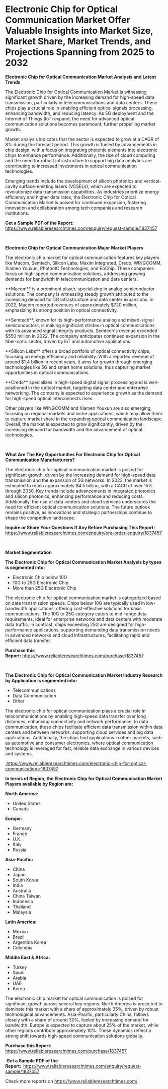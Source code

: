 <p><h1>Electronic Chip for Optical Communication Market Offer Valuable Insights into Market Size, Market Share, Market Trends, and Projections Spanning from 2025 to 2032</h1></p><p><strong>Electronic Chip for Optical Communication Market Analysis and Latest Trends</strong></p>
<p><p>The Electronic Chip for Optical Communication Market is witnessing significant growth driven by the increasing demand for high-speed data transmission, particularly in telecommunications and data centers. These chips play a crucial role in enabling efficient optical signals processing, enhancing bandwidth, and reducing latency. As 5G deployment and the Internet of Things (IoT) expand, the need for advanced optical communication solutions becomes paramount, further propelling market growth.</p><p>Market analysis indicates that the sector is expected to grow at a CAGR of 8% during the forecast period. This growth is fueled by advancements in chip design, with a focus on integrating photonic elements into electronic chips to enhance performance. Additionally, the rise of cloud computing and the need for robust infrastructure to support big data analytics are contributing to increased investments in optical communication technologies.</p><p>Emerging trends include the development of silicon photonics and vertical-cavity surface-emitting lasers (VCSELs), which are expected to revolutionize data transmission capabilities. As industries prioritize energy efficiency and higher data rates, the Electronic Chip for Optical Communication Market is poised for continued expansion, fostering innovation and collaboration among tech companies and research institutions.</p></p>
<p><strong>Get a Sample PDF of the Report:&nbsp;</strong> <a href="https://www.reliableresearchtimes.com/enquiry/request-sample/1837457?utm_campaign=2304&utm_medium=2&utm_source=Github&utm_content=ia&utm_term=13022025&utm_id=electronic-chip-for-optical-communication">https://www.reliableresearchtimes.com/enquiry/request-sample/1837457</a></p>
<p>&nbsp;</p>
<p><strong>Electronic Chip for Optical Communication Major Market Players</strong></p>
<p><p>The electronic chip market for optical communication features key players like Macom, Semtech, Silicon Labs, Maxim Integrated, Credo, WINGCOMM, Xiamen Youxun, PhotonIC Technologies, and EoChip. These companies focus on high-speed communication solutions, addressing growing demands for bandwidth in telecommunication and data centers.</p><p>**Macom** is a prominent player, specializing in analog semiconductor solutions. The company is witnessing steady growth attributed to the increasing demand for 5G infrastructure and data center expansions. In 2022, Macom reported revenues of approximately $720 million, emphasizing its strong position in optical connectivity.</p><p>**Semtech**, known for its high-performance analog and mixed-signal semiconductors, is making significant strides in optical communications with its advanced signal integrity products. Semtech's revenue exceeded $550 million in 2022. The company anticipates continued expansion in the fiber-optic sector, driven by IoT and automotive applications.</p><p>**Silicon Labs** offers a broad portfolio of optical connectivity chips, focusing on energy efficiency and reliability. With a reported revenue of around $1.4 billion in recent years, it aims for growth through emerging technologies like 5G and smart home solutions, thus capturing market opportunities in optical communications.</p><p>**Credo** specializes in high-speed digital signal processing and is well-positioned in the optical market, targeting data center and enterprise networking. The company is expected to experience growth as the demand for high-speed optical interconnects rises.</p><p>Other players like WINGCOMM and Xiamen Youxun are also emerging, focusing on regional markets and niche applications, which may allow them to capture market share in the expanding optical communication landscape. Overall, the market is expected to grow significantly, driven by the increasing demand for bandwidth and the advancement of optical technologies.</p></p>
<p>&nbsp;</p>
<p><strong>What Are The Key Opportunities For Electronic Chip for Optical Communication Manufacturers?</strong></p>
<p><p>The electronic chip for optical communication market is poised for significant growth, driven by the increasing demand for high-speed data transmission and the expansion of 5G networks. In 2023, the market is estimated to reach approximately $4.5 billion, with a CAGR of over 15% through 2030. Key trends include advancements in integrated photonics and silicon photonics, enhancing performance and reducing costs. Additionally, the rise of data centers and cloud services underscores the need for efficient optical communication solutions. The future outlook remains positive, as innovations and strategic partnerships continue to shape the competitive landscape.</p></p>
<p><strong>Inquire or Share Your Questions If Any Before Purchasing This Report:</strong> <a href="https://www.reliableresearchtimes.com/enquiry/pre-order-enquiry/1837457?utm_campaign=2304&utm_medium=2&utm_source=Github&utm_content=ia&utm_term=13022025&utm_id=electronic-chip-for-optical-communication">https://www.reliableresearchtimes.com/enquiry/pre-order-enquiry/1837457</a></p>
<p>&nbsp;</p>
<p><strong>Market Segmentation</strong></p>
<p><strong>The Electronic Chip for Optical Communication Market Analysis by types is segmented into:</strong></p>
<p><ul><li>Electronic Chip below 10G</li><li>10G to 25G Electronic Chip</li><li>More than 25G Electronic Chip</li></ul></p>
<p><p>The electronic chip for optical communication market is categorized based on data transmission speeds. Chips below 10G are typically used in low-bandwidth applications, offering cost-effective solutions for basic communications. The 10G to 25G category caters to mid-range data requirements, ideal for enterprise networks and data centers with moderate data traffic. In contrast, chips exceeding 25G are designed for high-performance applications, supporting demanding data transmission needs in advanced networks and cloud infrastructures, facilitating rapid and efficient data transfer.</p></p>
<p><strong>Purchase this Report:&nbsp;</strong><a href="https://www.reliableresearchtimes.com/purchase/1837457?utm_campaign=2304&utm_medium=2&utm_source=Github&utm_content=ia&utm_term=13022025&utm_id=electronic-chip-for-optical-communication">https://www.reliableresearchtimes.com/purchase/1837457</a></p>
<p>&nbsp;</p>
<p><strong>The Electronic Chip for Optical Communication Market Industry Research by Application is segmented into:</strong></p>
<p><ul><li>Telecommunications</li><li>Data Communication</li><li>Other</li></ul></p>
<p><p>The electronic chip for optical communication plays a crucial role in telecommunications by enabling high-speed data transfer over long distances, enhancing connectivity and network performance. In data communication, these chips facilitate efficient data transmission within data centers and between networks, supporting cloud services and big data applications. Additionally, the chips find applications in other markets, such as automotive and consumer electronics, where optical communication technology is leveraged for fast, reliable data exchange in various devices and systems.</p></p>
<p><a href="https://www.reliableresearchtimes.com/electronic-chip-for-optical-communication-r1837457?utm_campaign=2304&utm_medium=2&utm_source=Github&utm_content=ia&utm_term=13022025&utm_id=electronic-chip-for-optical-communication">&nbsp;https://www.reliableresearchtimes.com/electronic-chip-for-optical-communication-r1837457</a></p>
<p><strong>In terms of Region, the Electronic Chip for Optical Communication Market Players available by Region are:</strong></p>
<p>
    <p> <strong> North America: </strong>
        <ul>
            <li>United States</li>
            <li>Canada</li>
        </ul>
        </p> 
    <p> <strong> Europe: </strong>
        <ul>
            <li>Germany</li>
            <li>France</li>
            <li>U.K.</li>
            <li>Italy</li>
            <li>Russia</li>
        </ul>
        </p> 
    <p> <strong> Asia-Pacific: </strong>
        <ul>
            <li>China</li>
            <li>Japan</li>
            <li>South Korea</li>
            <li>India</li>
            <li>Australia</li>
            <li>China Taiwan</li>
            <li>Indonesia</li>
            <li>Thailand</li>
            <li>Malaysia</li>
        </ul>
        </p> 
    <p> <strong> Latin America: </strong>
        <ul>
            <li>Mexico</li>
            <li>Brazil</li>
            <li>Argentina Korea</li>
            <li>Colombia</li>
        </ul>
        </p> 
    <p> <strong> Middle East & Africa: </strong>
        <ul>
            <li>Turkey</li>
            <li>Saudi</li>
            <li>Arabia</li>
            <li>UAE</li>
            <li>Korea</li>
        </ul>
    </p>
    </p>
<p><p>The electronic chip market for optical communication is poised for significant growth across several key regions. North America is projected to dominate this market with a share of approximately 35%, driven by robust technological advancements. Asia-Pacific, particularly China, follows closely with a share of around 30%, fueled by increasing demand for bandwidth. Europe is expected to capture about 25% of the market, while other regions contribute approximately 10%. These dynamics reflect a strong shift towards high-speed communication solutions globally.</p></p>
<p><strong>Purchase this Report: </strong><a href="https://www.reliableresearchtimes.com/purchase/1837457?utm_campaign=2304&utm_medium=2&utm_source=Github&utm_content=ia&utm_term=13022025&utm_id=electronic-chip-for-optical-communication">https://www.reliableresearchtimes.com/purchase/1837457</a></p>
<p>&nbsp;<strong>Get a Sample PDF of the Report:&nbsp;&nbsp;</strong><a href="https://www.reliableresearchtimes.com/enquiry/request-sample/1837457?utm_campaign=2304&utm_medium=2&utm_source=Github&utm_content=ia&utm_term=13022025&utm_id=electronic-chip-for-optical-communication">https://www.reliableresearchtimes.com/enquiry/request-sample/1837457</a></p>
<p><strong></strong></p>
<p>Check more reports on <a href="https://www.reliableresearchtimes.com/?utm_campaign=2304&utm_medium=2&utm_source=Github&utm_content=ia&utm_term=13022025&utm_id=electronic-chip-for-optical-communication">https://www.reliableresearchtimes.com/</a></p>
